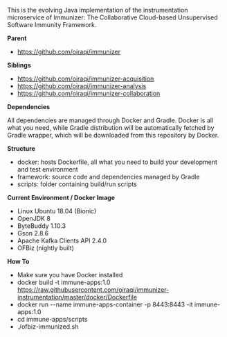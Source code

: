 This is the evolving Java implementation of the instrumentation microservice of Immunizer: The Collaborative Cloud-based Unsupervised Software Immunity Framework.

**Parent**
- https://github.com/oiraqi/immunizer

**Siblings**
- https://github.com/oiraqi/immunizer-acquisition
- https://github.com/oiraqi/immunizer-analysis
- https://github.com/oiraqi/immunizer-collaboration

**Dependencies**

All dependencies are managed through Docker and Gradle. Docker is all what you need, while Gradle distribution will be automatically fetched by Gradle wrapper, which will be downloaded from this repository by Docker.

**Structure**
- docker: hosts Dockerfile, all what you need to build your development and test environment
- framework: source code and dependencies managed by Gradle
- scripts: folder containing build/run scripts

**Current Environment / Docker Image**
- Linux Ubuntu 18.04 (Bionic)
- OpenJDK 8
- ByteBuddy 1.10.3
- Gson 2.8.6
- Apache Kafka Clients API 2.4.0
- OFBiz (nightly built)

**How To**
- Make sure you have Docker installed
- docker build -t immune-apps:1.0 https://raw.githubusercontent.com/oiraqi/immunizer-instrumentation/master/docker/Dockerfile
- docker run --name immune-apps-container -p 8443:8443 -it immune-apps:1.0
- cd immune-apps/scripts
- ./ofbiz-immunized.sh
